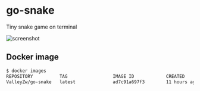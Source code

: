 # go-snake

Tiny snake game on terminal

![screenshot](https://user-images.githubusercontent.com/43366254/68096442-a0f6cb00-fea8-11e9-8c62-5c081a6f83a0.gif)

## Docker image

```bash
$ docker images
REPOSITORY          TAG                 IMAGE ID            CREATED             SIZE
ValleyZw/go-snake   latest              ad7c91a697f3        11 hours ago        1.96MB
```
